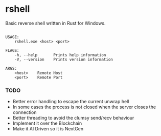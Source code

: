 # rshell

Basic reverse shell written in Rust for Windows.

<pre><code>
USAGE:
    rshell.exe &lthost&gt &ltport&gt

FLAGS:
    -h, --help       Prints help information
    -V, --version    Prints version information

ARGS:
    &lthost&gt    Remote Host
    &ltport&gt    Remote Port
</pre></code>   
  
### TODO
- Better error handling to escape the current unwrap hell
- In some cases the process is not closed when the server closes the connection
- Better threading to avoid the clumsy send/recv behaviour
- Implement it over the Blockchain
- Make it AI Driven so it is NextGen
